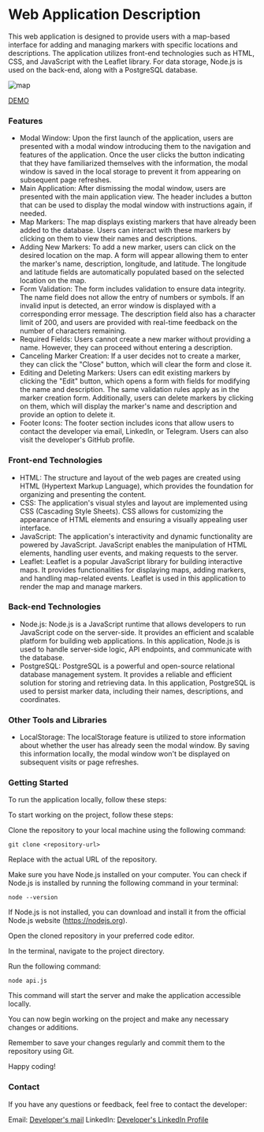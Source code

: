 <h1>Web Application Description</h1>
This web application is designed to provide users with a map-based interface for adding and managing markers with specific locations and descriptions. The application utilizes front-end technologies such as HTML, CSS, and JavaScript with the Leaflet library. For data storage, Node.js is used on the back-end, along with a PostgreSQL database.

![map](https://github.com/Sveta-Kryukova/leaflet-app/assets/116656921/6bfaf97b-2072-4e53-a739-706e4b774bd8)


[DEMO](https://sveta-kryukova.github.io/leaflet-app/)
<h3>Features</h3>
<ul>
<li>Modal Window: Upon the first launch of the application, users are presented with a modal window introducing them to the navigation and features of the application. Once the user clicks the button indicating that they have familiarized themselves with the information, the modal window is saved in the local storage to prevent it from appearing on subsequent page refreshes.

<li>
  Main Application: After dismissing the modal window, users are presented with the main application view. The header includes a button that can be used to display the modal window with instructions again, if needed.</li>

<li>
  Map Markers: The map displays existing markers that have already been added to the database. Users can interact with these markers by clicking on them to view their names and descriptions.</li>

<li>
  Adding New Markers: To add a new marker, users can click on the desired location on the map. A form will appear allowing them to enter the marker's name, description, longitude, and latitude. The longitude and latitude fields are automatically populated based on the selected location on the map.</li>

<li>
  Form Validation: The form includes validation to ensure data integrity. The name field does not allow the entry of numbers or symbols. If an invalid input is detected, an error window is displayed with a corresponding error message. The description field also has a character limit of 200, and users are provided with real-time feedback on the number of characters remaining.</li>

<li>
  Required Fields: Users cannot create a new marker without providing a name. However, they can proceed without entering a description.</li>

<li>
  Canceling Marker Creation: If a user decides not to create a marker, they can click the "Close" button, which will clear the form and close it.</li>

<li>
  Editing and Deleting Markers: Users can edit existing markers by clicking the "Edit" button, which opens a form with fields for modifying the name and description. The same validation rules apply as in the marker creation form. Additionally, users can delete markers by clicking on them, which will display the marker's name and description and provide an option to delete it.</li>

<li>
  Footer Icons: The footer section includes icons that allow users to contact the developer via email, LinkedIn, or Telegram. Users can also visit the developer's GitHub profile.</li>
  </ul>
  
  <h3>Front-end Technologies</h3>
  <ul>
<li>HTML: The structure and layout of the web pages are created using HTML (Hypertext Markup Language), which provides the foundation for organizing and presenting the content.</li>

<li>CSS: The application's visual styles and layout are implemented using CSS (Cascading Style Sheets). CSS allows for customizing the appearance of HTML elements and ensuring a visually appealing user interface.</li>

<li>JavaScript: The application's interactivity and dynamic functionality are powered by JavaScript. JavaScript enables the manipulation of HTML elements, handling user events, and making requests to the server.</li>

<li>Leaflet: Leaflet is a popular JavaScript library for building interactive maps. It provides functionalities for displaying maps, adding markers, and handling map-related events. Leaflet is used in this application to render the map and manage markers.</li>
</ul>

<h3>Back-end Technologies</h3>
<ul>
<li>Node.js: Node.js is a JavaScript runtime that allows developers to run JavaScript code on the server-side. It provides an efficient and scalable platform for building web applications. In this application, Node.js is used to handle server-side logic, API endpoints, and communicate with the database.</li>

<li>PostgreSQL: PostgreSQL is a powerful and open-source relational database management system. It provides a reliable and efficient solution for storing and retrieving data. In this application, PostgreSQL is used to persist marker data, including their names, descriptions, and coordinates.</li>
</ul>

<h3>Other Tools and Libraries</h3>
<ul>
  <li>LocalStorage: The localStorage feature is utilized to store information about whether the user has already seen the modal window. By saving this information locally, the modal window won't be displayed on subsequent visits or page refreshes.</li>
</ul>
<h3>Getting Started</h3>
To run the application locally, follow these steps:

To start working on the project, follow these steps:

Clone the repository to your local machine using the following command:
```
git clone <repository-url>
```

Replace <repository-url> with the actual URL of the repository.

Make sure you have Node.js installed on your computer. You can check if Node.js is installed by running the following command in your terminal:
```
node --version
```
If Node.js is not installed, you can download and install it from the official Node.js website (https://nodejs.org).

Open the cloned repository in your preferred code editor.

In the terminal, navigate to the project directory.

Run the following command:
```
node api.js
  ```
This command will start the server and make the application accessible locally.

You can now begin working on the project and make any necessary changes or additions.

Remember to save your changes regularly and commit them to the repository using Git.

Happy coding!
<h3>Contact</h3>
If you have any questions or feedback, feel free to contact the developer:

Email: [Developer's mail](svetlana.kryukova.job@gmail.com)
LinkedIn: [Developer's LinkedIn Profile](https://www.linkedin.com/in/svetlana-kryukova-a06219265/?locale=en_US)
